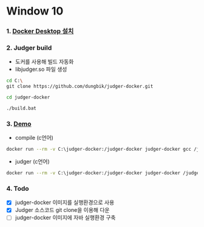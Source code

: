 # Window 10

### 1. [Docker Desktop 설치](https://www.docker.com/get-started)

### 2. Judger build

- 도커를 사용해 빌드 자동화
- libjudger.so 파일 생성

```sh
cd C:\
git clone https://github.com/dungbik/judger-docker.git

cd judger-docker

./build.bat
```

### 3. [Demo](https://docs.onlinejudge.me/#/judger/api)

- compile (c언어)

```sh
docker run --rm -v C:\judger-docker:/judger-docker judger-docker gcc /judger-docker/Judger/demo/main.c -o /judger-docker/Judger/demo/main
```

- judger (c언어)

```sh
docker run --rm -v C:\judger-docker:/judger-docker judger-docker /judger-docker/libjudger.so --max_cpu_time=1000 --max_real_time=2000 --max_memory=536870912 --max_process_number=200 --max_output_size=16384 --exe_path="/judger-docker/Judger/demo/main" --input_path="/judger-docker/Judger/demo/1.in" --output_path="/judger-docker/Judger/demo/1.out" --error_path="/judger-docker/Judger/demo/1.out" --uid=0 --gid=0 --seccomp_rule_name="c_cpp"
```

### 4. Todo

- [x] judger-docker 이미지를 실행환경으로 사용
- [x] Judger 소스코드 git clone을 이용해 다운
- [ ] judger-docker 이미지에 자바 실행환경 구축
